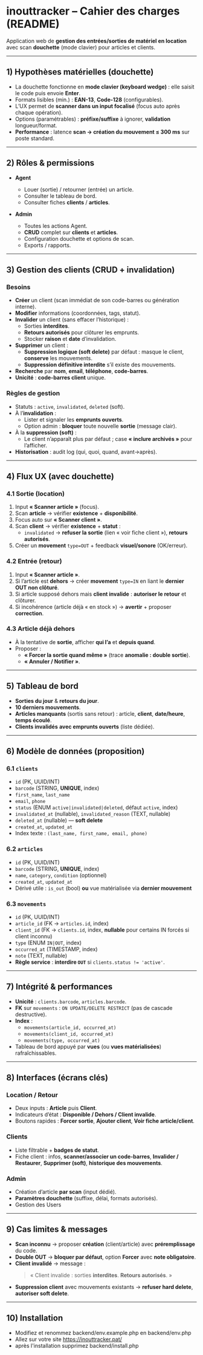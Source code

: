 # inouttracker – Cahier des charges (README)

Application web de **gestion des entrées/sorties de matériel en location** avec scan **douchette** (mode clavier) pour articles et clients.

---

## 1) Hypothèses matérielles (douchette)

-  La douchette fonctionne en **mode clavier (keyboard wedge)** : elle saisit le code puis envoie **Enter**.
-  Formats lisibles (min.) : **EAN-13**, **Code-128** (configurables).
-  L’UX permet de **scanner dans un input focalisé** (focus auto après chaque opération).
-  Options (paramétrables) : **préfixe/suffixe** à ignorer, **validation** longueur/format.
-  **Performance** : latence **scan → création du mouvement ≤ 300 ms** sur poste standard.

---

## 2) Rôles & permissions

-  **Agent**

   -  Louer (sortie) / retourner (entrée) un article.
   -  Consulter le tableau de bord.
   -  Consulter fiches **clients** / **articles**.

-  **Admin**
   -  Toutes les actions Agent.
   -  **CRUD** complet sur **clients** et **articles**.
   -  Configuration douchette et options de scan.
   -  Exports / rapports.

---

## 3) Gestion des clients (CRUD + invalidation)

### Besoins

-  **Créer** un client (scan immédiat de son code-barres ou génération interne).
-  **Modifier** informations (coordonnées, tags, statut).
-  **Invalider** un client (sans effacer l’historique) :
   -  Sorties **interdites**.
   -  **Retours autorisés** pour clôturer les emprunts.
   -  Stocker **raison** et **date** d’invalidation.
-  **Supprimer** un client :
   -  **Suppression logique (soft delete)** par défaut : masque le client, **conserve** les mouvements.
   -  **Suppression définitive interdite** s’il existe des mouvements.
-  **Recherche** par **nom**, **email**, **téléphone**, **code-barres**.
-  **Unicité** : **code-barres client** unique.

### Règles de gestion

-  Statuts : `active`, `invalidated`, `deleted` (soft).
-  À l’**invalidation** :
   -  Lister et signaler les **emprunts ouverts**.
   -  Option admin : **bloquer** toute nouvelle **sortie** (message clair).
-  À la **suppression (soft)** :
   -  Le client n’apparaît plus par défaut ; case **« inclure archivés »** pour l’afficher.
-  **Historisation** : audit log (qui, quoi, quand, avant→après).

---

## 4) Flux UX (avec douchette)

### 4.1 Sortie (location)

1. Input **« Scanner article »** (focus).
2. Scan **article** → vérifier **existence** + **disponibilité**.
3. Focus auto sur **« Scanner client »**.
4. Scan **client** → vérifier **existence** + **statut** :
   -  `invalidated` → **refuser la sortie** (lien « voir fiche client »), **retours autorisés**.
5. Créer un **movement** `type=OUT` + feedback **visuel/sonore** (OK/erreur).

### 4.2 Entrée (retour)

1. Input **« Scanner article »**.
2. Si l’article est **dehors** → créer **movement** `type=IN` en liant le **dernier OUT non clôturé**.
3. Si article supposé dehors mais **client invalide** : **autoriser le retour** et clôturer.
4. Si incohérence (article déjà « en stock ») → **avertir** + proposer **correction**.

### 4.3 Article déjà dehors

-  À la tentative de **sortie**, afficher **qui l’a** et **depuis quand**.
-  Proposer :
   -  **« Forcer la sortie quand même »** (trace **anomalie : double sortie**).
   -  **« Annuler / Notifier »**.

---

## 5) Tableau de bord

-  **Sorties du jour** & **retours du jour**.
-  **10 derniers mouvements**.
-  **Articles manquants** (sortis sans retour) : article, **client**, **date/heure**, **temps écoulé**.
-  **Clients invalidés** **avec emprunts ouverts** (liste dédiée).

---

## 6) Modèle de données (proposition)

### 6.1 `clients`

-  `id` (PK, UUID/INT)
-  `barcode` (STRING, **UNIQUE**, index)
-  `first_name`, `last_name`
-  `email`, `phone`
-  `status` (ENUM `active|invalidated|deleted`, défaut `active`, index)
-  `invalidated_at` (nullable), `invalidated_reason` (TEXT, nullable)
-  `deleted_at` (nullable) — **soft delete**
-  `created_at`, `updated_at`
-  Index texte : `(last_name, first_name, email, phone)`

### 6.2 `articles`

-  `id` (PK, UUID/INT)
-  `barcode` (STRING, **UNIQUE**, index)
-  `name`, `category`, `condition` (optionnel)
-  `created_at`, `updated_at`
-  Dérivé utile : `is_out` (bool) **ou** vue matérialisée via **dernier mouvement**

### 6.3 `movements`

-  `id` (PK, UUID/INT)
-  `article_id` (FK → `articles.id`, index)
-  `client_id` (FK → `clients.id`, index, **nullable** pour certains IN forcés si client inconnu)
-  `type` (ENUM `IN|OUT`, index)
-  `occurred_at` (TIMESTAMP, index)
-  `note` (TEXT, nullable)
-  **Règle service** : **interdire `OUT`** si `clients.status != 'active'`.

---

## 7) Intégrité & performances

-  **Unicité** : `clients.barcode`, `articles.barcode`.
-  **FK** sur `movements` : `ON UPDATE/DELETE RESTRICT` (pas de cascade destructive).
-  **Index** :
   -  `movements(article_id, occurred_at)`
   -  `movements(client_id, occurred_at)`
   -  `movements(type, occurred_at)`
-  Tableau de bord appuyé par **vues** (ou **vues matérialisées**) rafraîchissables.

---

## 8) Interfaces (écrans clés)

### Location / Retour

-  Deux inputs : **Article** puis **Client**.
-  Indicateurs d’état : **Disponible / Dehors / Client invalide**.
-  Boutons rapides : **Forcer sortie**, **Ajouter client**, **Voir fiche article/client**.

### Clients

-  Liste filtrable + **badges de statut**.
-  Fiche client : infos, **scanner/associer un code-barres**, **Invalider / Restaurer**, **Supprimer (soft)**, **historique des mouvements**.

### Admin

-  Création d’article **par scan** (input dédié).
-  **Paramètres douchette** (suffixe, délai, formats autorisés).
-  Gestion des Users

---

## 9) Cas limites & messages

-  **Scan inconnu** → proposer **création** (client/article) avec **préremplissage** du code.
-  **Double OUT** → **bloquer par défaut**, option **Forcer** avec **note obligatoire**.
-  **Client invalidé** → message :
   > « Client invalide : sorties **interdites**. **Retours autorisés**. »
-  **Suppression client** avec mouvements existants → **refuser hard delete**, **autoriser soft delete**.

---

## 10) Installation

-  Modifiez et renommez backend/env.example.php en backend/env.php
-  Allez sur votre site https://inouttracker.pat/
-  après l'installation supprimez backend/install.php
